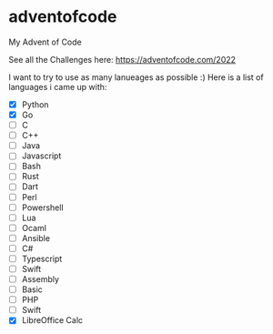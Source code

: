 # adventofcode
My Advent of Code

See all the Challenges here: https://adventofcode.com/2022

I want to try to use as many lanueages as possible :) Here is a list of languages i came up with:

- [x] Python
- [x] Go
- [ ] C
- [ ] C++
- [ ] Java
- [ ] Javascript
- [ ] Bash
- [ ] Rust
- [ ] Dart
- [ ] Perl
- [ ] Powershell
- [ ] Lua
- [ ] Ocaml
- [ ] Ansible
- [ ] C#
- [ ] Typescript
- [ ] Swift
- [ ] Assembly
- [ ] Basic
- [ ] PHP
- [ ] Swift
- [x] LibreOffice Calc
